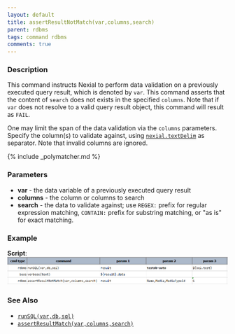```yaml
---
layout: default
title: assertResultNotMatch(var,columns,search)
parent: rdbms
tags: command rdbms
comments: true
---
```



### Description
This command instructs Nexial to perform data validation on a previously executed query result, which is denoted by
`var`. This command asserts that the content of `search` does not exists in the specified `columns`. Note that if 
`var` does not resolve to a valid query result object, this command will result as `FAIL`.

One may limit the span of the data validation via the `columns` parameters. Specify the column(s) to validate against,
using [`nexial.textDelim`](../../systemvars/index#nexial.textDelim) as separator. Note that invalid columns are ignored.

{% include _polymatcher.md %}

### Parameters
- **var** - the data variable of a previously executed query result
- **columns** - the column or columns to search
- **search** - the data to validate against; use `REGEX:` prefix for regular expression matching, `CONTAIN:` prefix for
  substring matching, or "as is" for exact matching.


### Example
**Script**:<br/>
![](image/assertResultNotMatch_01.png)


### See Also
- [`runSQL(var,db,sql)`](runSQL(var,db,sql))
- [`assertResultMatch(var,columns,search)`](assertResultMatch(var,columns,search))
